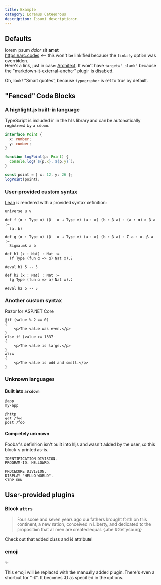 ```yaml
---
title: Example
category: Loremus Categorous
description: Ipsumi descriptionor.
---
```


## Defaults

lorem ipsum _dolor_ sit **amet**  
https://arc.codes <-- this won't be linkified because the `linkify` option was overridden.  
Here's a link, just in case: [Architect](https://arc.codes). It won't have `target="_blank"` because the "markdown-it-external-anchor" plugin is disabled.

Oh, look! "Smart quotes", because `typographer` is set to true by default.

## "Fenced" Code Blocks

### A highlight.js built-in language

TypeScript is included in in the hljs library and can be automatically registered by `arcdown`.

```typescript
interface Point {
  x: number;
  y: number;
}

function logPoint(p: Point) {
  console.log(`${p.x}, ${p.y}`);
}

const point = { x: 12, y: 26 };
logPoint(point);
```

### User-provided custom syntax

[Lean](https://leanprover.github.io/) is rendered with a provided syntax definition:

```lean
universe u v

def f (α : Type u) (β : α → Type v) (a : α) (b : β a) : (a : α) × β a :=
  ⟨a, b⟩

def g (α : Type u) (β : α → Type v) (a : α) (b : β a) : Σ a : α, β a :=
  Sigma.mk a b

def h1 (x : Nat) : Nat :=
  (f Type (fun α => α) Nat x).2

#eval h1 5 -- 5

def h2 (x : Nat) : Nat :=
  (g Type (fun α => α) Nat x).2

#eval h2 5 -- 5
```

### Another custom syntax

[Razor](https://docs.microsoft.com/en-us/aspnet/core/mvc/views/razor) for ASP.NET Core

```cshtml-razor
@if (value % 2 == 0)
{
    <p>The value was even.</p>
}
else if (value >= 1337)
{
    <p>The value is large.</p>
}
else
{
    <p>The value is odd and small.</p>
}
```

### Unknown languages

#### Built into `arcdown`

```arc
@app
my-app

@http
get /foo
post /foo
```

#### Completely unknown

Foobar's definition isn't built into hljs and wasn't added by the user, so this block is printed as-is.

```foobar
IDENTIFICATION DIVISION.
PROGRAM-ID. HELLOWRD.

PROCEDURE DIVISION.
DISPLAY "HELLO WORLD".
STOP RUN.
```

## User-provided plugins

### Block `attrs`

> Four score and seven years ago our fathers brought forth on this continent, a new nation, conceived in Liberty, and dedicated to the proposition that all men are created equal. {.abe #Gettysburg}

Check out that added class and id attribute!

### emoji

:sparkles:

This emoji will be replaced with the manually added plugin. There's even a shortcut for "`:D`". It becomes :D as specified in the options.
